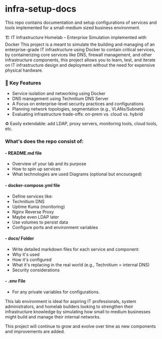 # infra-setup-docs
This repo contains documentation and setup configurations of services and tools implemented for a small-medium sized business environment.


🏗️ IT Infrastructure Homelab – Enterprise Simulation implemented with Docker
This project is a meant to simulate the building and managing of an enterprise-grade IT infrastructure using Docker to contain critical services, by containerizing core services like DNS, firewall management, and other infrastructure components, this project allows you to learn, test, and iterate on IT infrastructure design and deployment without the need for expensive physical hardware.

### 🔧 Key Features
- Service isolation and networking using Docker
- DNS management using Technitium DNS Server
- A Focus on enterprise-level security practices and configurations
- Planning network topologies, segmentation (e.g., VLANs/Subnets)
- Evaluating infrastructure trade-offs: on-prem vs. cloud vs. hybrid

♻️ Easily extendable: add LDAP, proxy servers, monitoring tools, cloud tools, etc.

### What's does the repo consist of:

#### - README.md file
- Overview of your lab and its purpose
- How to spin up services
- What technologies are used
Diagrams (optional but encouraged)

#### - docker-compose.yml file
- Define services like:
- Technitium DNS
- Uptime Kuma (monitoring)
- Nginx Reverse Proxy
- Maybe even LDAP later
- Use volumes to persist data
- Configure ports and environment variables

#### - docs/ Folder
- Write detailed markdown files for each service and component:
- Why it's used
- How it's configured
- What it's replacing in the real world (e.g., Technitium = internal DNS)
- Security considerations

#### - .env File
- For any private variables for configurations.

This lab environment is ideal for aspiring IT professionals, system administrators, and homelab builders looking to strengthen their infrastructure knowledge by simulating how small to medium businesses might build and manage their internal networks.

This project will continue to grow and evolve over time as new components and improvements are added.
